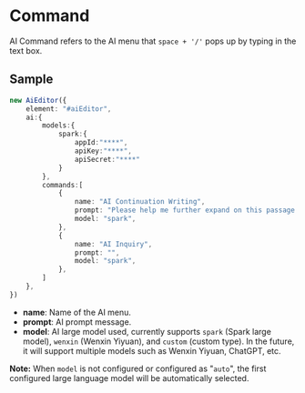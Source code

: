 #  Command

AI Command refers to the AI menu that `space + '/'` pops up by typing in the text box.

## Sample

```typescript
new AiEditor({
    element: "#aiEditor",
    ai:{
        models:{
            spark:{
                appId:"****",
                apiKey:"****",
                apiSecret:"****"
            }
        },
        commands:[
            {
                name: "AI Continuation Writing",
                prompt: "Please help me further expand on this passage.",
                model: "spark",
            },
            {
                name: "AI Inquiry",
                prompt: "",
                model: "spark",
            },
        ]
    },
})
```


- **name**: Name of the AI menu.
- **prompt**: AI prompt message.
- **model**: AI large model used, currently supports `spark` (Spark large model), `wenxin` (Wenxin Yiyuan), and `custom` (custom type). In the future, it will support multiple models such as Wenxin Yiyuan, ChatGPT, etc.

**Note:** When `model` is not configured or configured as "`auto`", the first configured large language model will be automatically selected.

